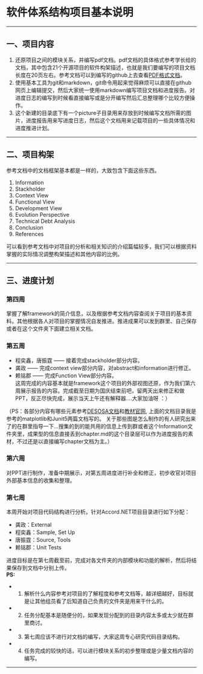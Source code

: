﻿# **软件体系结构项目基本说明**

---
## 一、项目内容
1. 还原项目之间的模块关系，并编写pdf文档。pdf文档的具体格式参考学长给的文档，其中包含21个开源项目的软件构架描述，也就是我们要编写的项目文档长度在20页左右。参考文档可以到编写的github上去查看[PDF格式文档](https://github.com/delftswa2017/desosa2017)。
2. 使用基本工具为git和markdown，git命令用起来觉得麻烦可以直接在github网页上编辑提交，然后大家统一使用markdown编写项目文档和进度报告。对进度日志的编写到时候看直接编写或是分开编写然后汇总整理哪个比较方便操作。
3. 这个新建的目录底下有一个picture子目录用来存放到时候编写文档所需的图片，进度报告用来写进度日志，然后这个文档用来记载项目的一些具体情况和进度推进计划。

---
## 二、项目构架
参考文档中的文档框架基本都是一样的，大致包含下面这些东西。

1. Information
2. Stackholder
3. Context View
4. Functional View
5. Development View
6. Evolution Perspective
7. Technical Debt Analysis
8. Conclusion
9. References

可以看到参考文档中对项目的分析和相关知识的介绍篇幅较多，我们可以根据资料掌握的实际情况调整构架描述和其他内容的比例。

---
## 三、进度计划
### 第四周
掌握了解framework的简介信息，以及根据参考文档内容查阅关于项目的基本资料。其他根据各人对项目的掌握情况自发推进。推进成果可以发到群里、自己保存或者在这个文件夹下面建立相关文档。

### 第五周
- 程奕鑫，唐振霆 —— 接着完成stackholder部分内容。<br>
- 龚政 —— 完成context view部分内容，对abstract和information进行修正。<br>
- 赖铭郡 —— 完成Function View部分内容。<br>
这周完成的内容基本就是framework这个项目的外部视图还原，作为我们第六周展示报告的内容。完成截至日期为国庆结束前吧，留两天出来修正和做PPT，反正尽快完成，展示当天上午还有解释器....大家加油呀 ：）<br>

（PS：各部分内容有哪些元素参考[DESOSA文档](https://github.com/delftswa2017/desosa2017)和[教材官网](https://www.viewpoints-and-perspectives.info/home/book/), 上面的文档目录我是参考的matplotlib和Junit5两篇文档写的。 关于那些图是怎么制作的有人研究出来了的在群里指导一下...搜集的到的能共用的信息上传到群或者这个Information文件夹里，成果型的信息直接丢到chapter.md的这个目录层可以作为进度报告的素材，不过还是以直接编写chapter文档为主。）

### 第六周
对PPT进行制作，准备中期展示，对第五周进度进行补全和修正，初步收官对项目外部基本信息的收集和整理。

### 第七周
本周开始对项目代码结构进行分析。针对Accord.NET项目目录进行如下分配：<br>
- 龚政：External<br>
- 程奕鑫：Sample, Set Up<br>
- 唐振霆：Source, Tools<br>
- 赖铭郡：Unit Tests<br>

进度目标是在第七周截至前，完成对各文件夹的内部模块和功能的解析，然后将结果保存到文档中分别上传。<br>
**PS:** <br>
- 1. 解析什么内容参考对项目的了解程度和参考文档等，越详细越好，目标就是让其他组员看了后知道自己负责的文件夹是用来干什么的。<br>
- 2. 任务分配基本是随便分的，如果发现分配到的目录内容太多或太少就在群里商讨。<br>
- 3. 第七周应该不进行对文档的编写，大家这周专心研究代码目录结构。<br>
- 4. 任务完成的较快的话，可以进行模块关系的初步整理或是少量文档内容的编写。<br>

---






